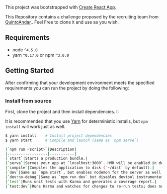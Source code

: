 This project was bootstrapped with [Create React App](https://github.com/facebookincubator/create-react-app).

This Repository contains a challenge proposed by the recruiting team from [QuintoAndar](https://www.quintoandar.com.br).. Feel Free to clone it and use as you wish.


## Requirements

* node `^4.5.0`
* yarn `^0.17.0` or npm `^3.0.0`

## Getting Started

After confirming that your development environment meets the specified requirements you can run the project by doing the following:

### Install from source

First, clone the project and then install dependencies. I:

It is recommended that you use [Yarn](https://yarnpkg.com/) for deterministic installs, but `npm install` will work just as well.

```bash
$ yarn install    # Install project dependencies
$ yarn start      # Compile and launch (same as `npm serve`)

|`npm run <script>`|Description|
|------------------|-----------|
|`start`|Starts a production bundle.|
|`serve`|Serves your app at `localhost:3000`. HMR will be enabled in development.|
|`compile`|Compiles the application to disk (`~/dist` by default).|
|`dev`|Same as `npm start`, but enables nodemon for the server as well.|
|`dev:no-debug`|Same as `npm run dev` but disables devtool instrumentation.|
|`test`|Runs unit tests with Karma and generates a coverage report.|
|`test:dev`|Runs Karma and watches for changes to re-run tests; does not generate coverage reports.|
